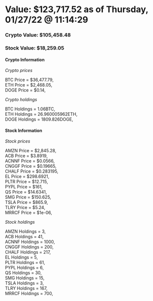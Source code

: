 # Value: $123,717.52 as of Thursday, 01/27/22 @ 11:14:29 

### Crypto Value: $105,458.48

### Stock Value: $18,259.05

#### Crypto Information 
*Crypto prices* 

BTC Price = $36,477.79,  
ETH Price = $2,468.05,  
DOGE Price = $0.14,  


*Crypto holdings* 

BTC Holdings = 1.06BTC,  
ETH Holdings = 26.960005962ETH,  
DOGE Holdings = 1809.826DOGE,  


#### Stock Information 

*Stock prices* 

AMZN Price = $2,845.28,  
ACB Price = $3.8919,  
ACNNF Price = $0.0566,  
CNGGF Price = $0.19665,  
CHALF Price = $0.283195,  
EL Price = $298.6921,  
PLTR Price = $12.715,  
PYPL Price = $161,  
QS Price = $14.6341,  
SMG Price = $150.625,  
TSLA Price = $865.9,  
TLRY Price = $5.24,  
MRRCF Price = $1e-06,  


*Stock holdings* 

AMZN Holdings = 3,  
ACB Holdings = 41,  
ACNNF Holdings = 1000,  
CNGGF Holdings = 200,  
CHALF Holdings = 217,  
EL Holdings = 5,  
PLTR Holdings = 61,  
PYPL Holdings = 6,  
QS Holdings = 30,  
SMG Holdings = 15,  
TSLA Holdings = 3,  
TLRY Holdings = 167,  
MRRCF Holdings = 700,  



